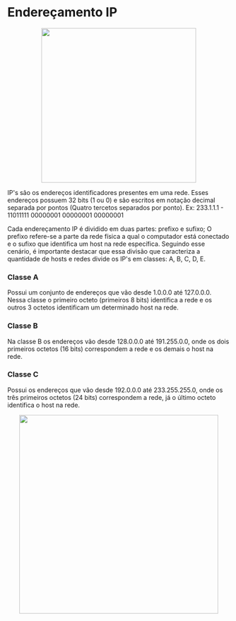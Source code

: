 # Endereçamento IP

<p align="center">
  <img width="350px" src="https://www.dltec.com.br/blog/wp-content/uploads/2015/11/endereco-ip.jpg"
</p>

IP's são os endereços identificadores presentes em uma rede. Esses endereços possuem 32 bits (1 ou 0) e são escritos em notação decimal separada por pontos (Quatro tercetos separados por ponto). 
Ex: 233.1.1.1 - 11011111 00000001 00000001 00000001

Cada endereçamento IP é dividido em duas partes: prefixo e sufixo; O prefixo refere-se a parte da rede física a qual o computador está conectado e o sufixo que identifica um host na rede específica. Seguindo esse cenário, é importante destacar que essa divisão que caracteriza a quantidade de hosts e redes divide os IP's em classes: A, B, C, D, E.

### Classe A
Possui um conjunto de endereços que vão desde 1.0.0.0 até 127.0.0.0. Nessa classe o primeiro octeto (primeiros 8 bits) identifica a rede e os outros 3 octetos identificam um determinado host na rede.

### Classe B
Na classe B os endereços vão desde 128.0.0.0 até 191.255.0.0, onde os dois primeiros octetos (16 bits) correspondem a rede e os demais o host na rede.

### Classe C
Possui os endereços que vão desde 192.0.0.0 até 233.255.255.0, onde os três primeiros octetos (24 bits) correspondem a rede, já o último octeto identifica o host na rede.

<p align="center">
<img width="450px" src="https://windows.atsit.in/wp-content/uploads/2022/11/como-definir-um-endereco-ip-estatico-no-windows.jpg">
</p>
